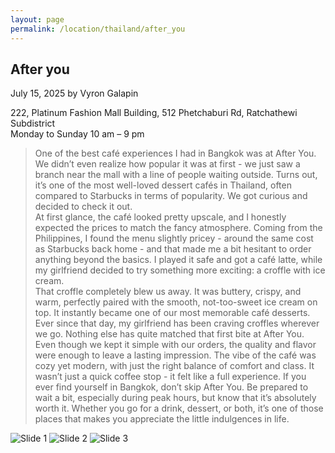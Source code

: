 ```yaml
---
layout: page
permalink: /location/thailand/after_you
---
```


<div id="Location" style="display:none;" class="Thailand"></div>
<div class="container">     
  <article class="blog-post">
    <h2 class="display-5 link-body-emphasis mb-1">After you</h2>
    <p class="blog-post-meta">
      July 15, 2025 by <!-- <a href="#"> --> Vyron Galapin <!--</a>-->
      <div class="business-info">
        <div class="info-item">
            <i class="fas fa-map-marker-alt"></i>
            <span>222, Platinum Fashion Mall Building, 512 Phetchaburi Rd, Ratchathewi Subdistrict</span>
        </div>
        <div class="info-item">
            <i class="far fa-clock"></i>
            <span>Monday to Sunday 10 am – 9 pm </span>
        </div>
        <!-- <div class="info-item">
            <i class="fab fa-facebook"></i>
            <a href="" target="_blank">Facebook</a>
        </div>
        <div class="info-item">
            <i class="fab  fa-instagram"></i>
            <a href="" target="_blank">Instagram</a>
        </div> -->
      </div>
    </p>
    <div class="row"> 
      <div class="col-md-9"> 
        <blockquote class="blockquote">
          <p>
            One of the best café experiences I had in Bangkok was at After You. We didn’t even realize how popular it was at first - we just saw a branch near the mall with a line of people waiting outside. Turns out, it’s one of the most well-loved dessert cafés in Thailand, often compared to Starbucks in terms of popularity. We got curious and decided to check it out.
            <br/>
            At first glance, the café looked pretty upscale, and I honestly expected the prices to match the fancy atmosphere. Coming from the Philippines, I found the menu slightly pricey - around the same cost as Starbucks back home - and that made me a bit hesitant to order anything beyond the basics. I played it safe and got a café latte, while my girlfriend decided to try something more exciting: a croffle with ice cream.
            <br/>
            That croffle completely blew us away. It was buttery, crispy, and warm, perfectly paired with the smooth, not-too-sweet ice cream on top. It instantly became one of our most memorable café desserts. Ever since that day, my girlfriend has been craving croffles wherever we go. Nothing else has quite matched that first bite at After You.
            <br/>
            Even though we kept it simple with our orders, the quality and flavor were enough to leave a lasting impression. The vibe of the café was cozy yet modern, with just the right balance of comfort and class. It wasn’t just a quick coffee stop - it felt like a full experience.
            If you ever find yourself in Bangkok, don’t skip After You. Be prepared to wait a bit, especially during peak hours, but know that it’s absolutely worth it. Whether you go for a drink, dessert, or both, it’s one of those places that makes you appreciate the little indulgences in life.
 </p>
        </blockquote>
      </div>     
      <div class="col-md-3">
        <div class="slideshow-container">
            <div class="slides">
                <img src="{{ site.baseurl }}/assets/images/thailand/After you 1.JPEG" alt="Slide 1">
                <img src="{{ site.baseurl }}/assets/images/thailand/After you 2.JPEG" alt="Slide 2">
                <img src="{{ site.baseurl }}/assets/images/thailand/After you 3.JPEG" alt="Slide 3">
            </div>
        </div>
      </div>
    </div>
    <!-- <div>
      <a href="https://maps.app.goo.gl/3AFLywg59a6m7VxH7" target="_blank">
        <div id="map-tile">
            <iframe src="https://www.google.com/maps/embed?pb=!1m18!1m12!1m3!1d31498.381159977675!2d123.28803007635597!3d9.306872929322981!2m3!1f0!2f0!3f0!3m2!1i1024!2i768!4f13.1!3m3!1m2!1s0x33ab6f6b71cb06e9%3A0xbffa3a21edd25020!2sKapeng%20Lokal%20Dgt!5e0!3m2!1sen!2sph!4v1740294951341!5m2!1sen!2sph" width="600" height="450" style="border:0;" allowfullscreen="" loading="lazy" referrerpolicy="no-referrer-when-downgrade"></iframe>
        </div>
        </a>
    </div> -->
  </article>
  <script src="{{ site.baseurl }}/assets/js/slideshow.js">
</div>
